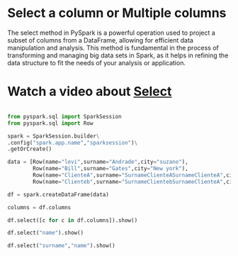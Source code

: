 # Select a column or Multiple columns
The select method in PySpark is a powerful operation used to project a subset of columns from a DataFrame, allowing for efficient data manipulation and analysis. This method is fundamental in the process of transforming and managing big data sets in Spark, as it helps in refining the data structure to fit the needs of your analysis or application.

# Watch a video about [Select](https://www.youtube.com/watch?v=IP9ubD0YBaM)
```python

from pyspark.sql import SparkSession
from pyspark.sql import Row

spark = SparkSession.builder\
.config("spark.app.name","sparksession")\
.getOrCreate()

data = [Row(name="levi",surname="Andrade",city="suzano"),
        Row(name="Bill",surname="Gates",city="New york"),
        Row(name="ClienteA",surname="SurnameClienteASurnameClienteA",city="New york"),
        Row(name="Clienteb",surname="SurnameClientebSurnameClienteA",city="New york")]

df = spark.createDataFrame(data)

columns = df.columns

df.select([c for c in df.columns]).show()

df.select("name").show()

df.select("surname","name").show()


